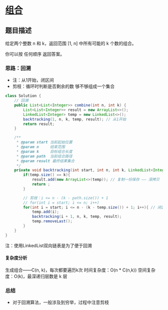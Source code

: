 # [组合](组合"[题目地址](https://leetcode.cn/problems/combinations/)")

## 题目描述
给定两个整数 n 和 k，返回范围 [1, n] 中所有可能的 k 个数的组合。

你可以按 任何顺序 返回答案。

### 思路：回溯
- 注：从1开始，闭区间
- 剪枝：循环时判断是否剩余的数 够不够组成一个集合

```java
class Solution {
    // 回溯
    public List<List<Integer>> combine(int n, int k) {
        List<List<Integer>> result = new ArrayList<>();
        LinkedList<Integer> temp = new LinkedList<>();
        backtracking(1, n, k, temp, result); // 从1开始
        return result;
    }

    /**
     * @param start 当前起始位置
     * @param n     结束范围
     * @param k     目标组合长度
     * @param path  当前组合路径
     * @param result 最终结果集合
     */
    private void backtracking(int start, int n, int k, LinkedList<Integer> temp, List<List<Integer>> result){
        if(temp.size() == k){
            result.add(new ArrayList<>(temp)); // 复制一份保存 —— 深拷贝
            return ;
        }

        // 剪枝：i <= n - (k - path.size()) + 1
        // for(int i = start; i <= n; i++)
        for(int i = start; i <= n - (k - temp.size()) + 1; i++){ // 闭区间
            temp.add(i);
            backtracking(i + 1, n, k, temp, result);
            temp.removeLast();
        }
    }
}
```

注：使用LinkedList双向链表是为了便于回溯

#### 复杂度分析
生成组合——C(n, k)，每次都要遍历k次
时间复杂度：O(n * C(n,k))
空间复杂度：O(k)，最深递归层数是 k 层

### 总结
- 对于回溯算法，一般涉及到穷举，过程中注意剪枝